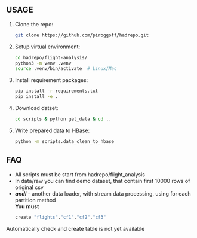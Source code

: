 ## USAGE
1. Clone the repo:
    ````bash
    git clone https://github.com/piroggoff/hadrepo.git
2. Setup virtual environment:
    ````bash
    cd hadrepo/flight-analysis/
    python3 -m venv .venv
    source .venv/bin/activate  # Linux/Mac
   
3. Install requirement packages:
    ````bash
    pip install -r requirements.txt
    pip install -e .

4. Download datset:
    ```bash
   cd scripts & python get_data & cd ..
   
5. Write prepared data to HBase:
   ````bash
   python -m scripts.data_clean_to_hbase

## FAQ
* All scripts must be start from hadrepo/flight_analysis
* In data/raw you can find demo dataset, that contain first 10000 rows of original csv
* **_andl_** - another data loader, with stream data processing, using for each partition method\
**You must**
   ````bash
   create "flights","cf1","cf2","cf3"
Automatically check and create table is not yet available